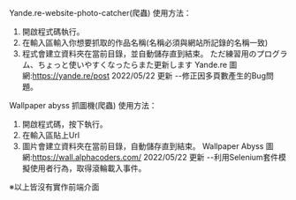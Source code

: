 Yande.re-website-photo-catcher(爬蟲)
使用方法：
1. 開啟程式碼執行。
2. 在輸入區輸入你想要抓取的作品名稱(名稱必須與網站所記錄的名稱一致)
3. 程式會建立資料夾在當前目錄，並自動儲存直到結束。
ただ練習用のプログラム、ちょっと使いやすくなったらまた更新します
Yande.re 圖網:https://yande.re/post
2022/05/22 更新 --修正因多頁數產生的Bug問題。

Wallpaper abyss 抓圖機(爬蟲)
使用方法：
1. 開啟程式碼，按下執行。
2. 在輸入區貼上Url
3. 圖片會建立資料夾在當前目錄，自動儲存直到結束。
Wallpaper Abyss 圖網:https://wall.alphacoders.com/
2022/05/22 更新 --利用Selenium套件模擬使用者行為，取得滾輪載入事件。

※以上皆沒有實作前端介面
